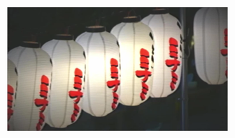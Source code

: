 <div align="center">
  <img src="https://raw.githubusercontent.com/kelo221/kelo221/main/lantern.webp">
</div>

